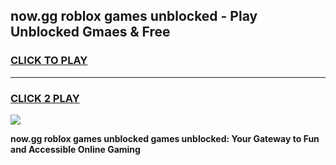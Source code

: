 
## now.gg roblox games unblocked - Play Unblocked Gmaes & Free
<h3>
<a href="https://news.freeplayer.one?title=now.gg_roblox_games_unblocked&ref=16F">CLICK TO PLAY</a></h3>
<hr>

<h3>
<a href="https://news.freeplayer.one?title=now.gg_roblox_games_unblocked&ref=16F">CLICK 2 PLAY</a>
  
</h3>

<a href="https://news.freeplayer.one?title=now.gg_roblox_games_unblocked&ref=16F/"><img src="https://clearcache.store/games.png"></a>


**now.gg roblox games unblocked games unblocked: Your Gateway to Fun and Accessible Online Gaming**
